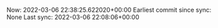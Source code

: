 Now: 2022-03-06 22:38:25.622020+00:00 Earliest commit since sync: None Last sync: 2022-03-06 22:08:06+00:00
